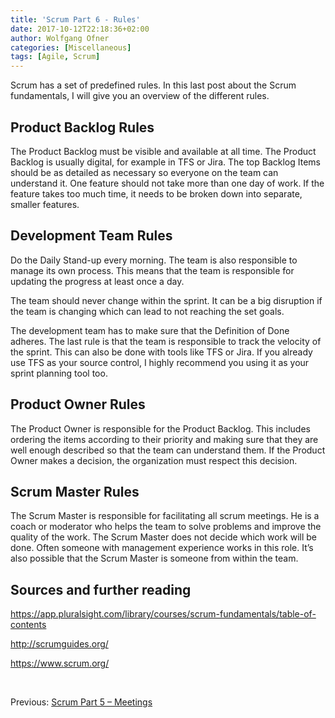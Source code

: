```yaml
---
title: 'Scrum Part 6 - Rules'
date: 2017-10-12T22:18:36+02:00
author: Wolfgang Ofner
categories: [Miscellaneous]
tags: [Agile, Scrum]
---
```

Scrum has a set of predefined rules. In this last post about the Scrum fundamentals, I will give you an overview of the different rules.

## **Product Backlog Rules**

The Product Backlog must be visible and available at all time. The Product Backlog is usually digital, for example in TFS or Jira. The top Backlog Items should be as detailed as necessary so everyone on the team can understand it. One feature should not take more than one day of work. If the feature takes too much time, it needs to be broken down into separate, smaller features.

## **Development Team Rules**

Do the Daily Stand-up every morning. The team is also responsible to manage its own process. This means that the team is responsible for updating the progress at least once a day.

The team should never change within the sprint. It can be a big disruption if the team is changing which can lead to not reaching the set goals.

The development team has to make sure that the Definition of Done adheres. The last rule is that the team is responsible to track the velocity of the sprint. This can also be done with tools like TFS or Jira. If you already use TFS as your source control, I highly recommend you using it as your sprint planning tool too.

## **Product Owner Rules**

The Product Owner is responsible for the Product Backlog. This includes ordering the items according to their priority and making sure that they are well enough described so that the team can understand them. If the Product Owner makes a decision, the organization must respect this decision.

## **Scrum Master Rules**

The Scrum Master is responsible for facilitating all scrum meetings. He is a coach or moderator who helps the team to solve problems and improve the quality of the work. The Scrum Master does not decide which work will be done. Often someone with management experience works in this role. It’s also possible that the Scrum Master is someone from within the team.

## **Sources and further reading**

<a href="https://app.pluralsight.com/library/courses/scrum-fundamentals/table-of-contents" target="_blank" rel="noopener">https://app.pluralsight.com/library/courses/scrum-fundamentals/table-of-contents</a>

<a href="http://scrumguides.org/" target="_blank" rel="noopener">http://scrumguides.org/</a>

<a href="https://www.scrum.org/" target="_blank" rel="noopener">https://www.scrum.org/</a>

&nbsp;

Previous: <a href="http://www.programmingwithwolfgang.com/scrum-part-5-meetings/" target="_blank" rel="noopener">Scrum Part 5 &#8211; Meetings</a>